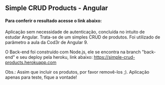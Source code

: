 ## Simple CRUD Products - Angular

#### Para conferir o resultado acesse o link abaixo:


Aplicação sem necessidade de autenticação, concluída no intuito de estudar Angular. 
Trata-se de um simples CRUD de produtos. 
Foi utilizado de parâmetro a aula da Cod3r de Angular 9.

O Back-end foi construído com Node.js, ele se encontra na branch "back-end" e seu deploy pela heroku, link abaixo: https://simple-crud-products.herokuapp.com

<!-- ![image](./imagem_app.png) -->

Obs.: Assim que incluir os produtos, por favor removê-los ;).
Aplicação apenas para teste, fique a vontade!